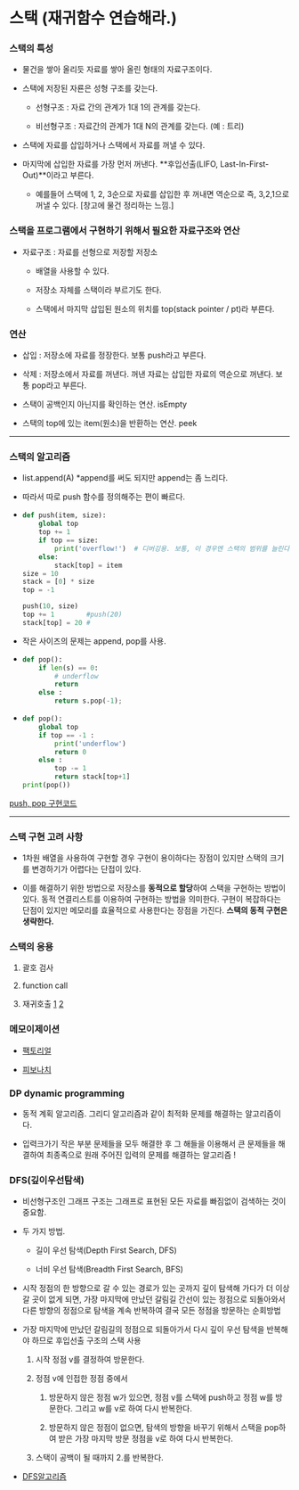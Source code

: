 # 스택    (재귀함수 연습해라.)

### 스택의 특성

- 물건을 쌓아 올리듯 자료를 쌓아 올린 형태의 자료구조이다.

- 스택에 저장된 자룐은 성형 구조를 갖는다.
  
  - 선형구조 : 자료 간의 관계가 1대 1의 관계를 갖는다.
  
  - 비선형구조 : 자료간의 관계가 1대 N의 관계를 갖는다. (예 : 트리)

- 스택에 자료를 삽입하거나 스택에서 자료를 꺼낼 수 있다.

- 마지막에 삽입한 자료를 가장 먼저 꺼낸다. **후입선출(LIFO, Last-In-First-Out)**이라고 부른다.
  
  - 예를들어 스택에 1, 2, 3순으로 자료를 삽입한 후 꺼내면 역순으로 즉, 3,2,1으로 꺼낼 수 있다. [창고에 물건 정리하는 느낌.]

### 스택을 프로그램에서 구현하기 위해서 필요한 자료구조와 연산

- 자료구조 : 자료를 선형으로 저장할 저장소
  
  - 배열을 사용할 수 있다.
  
  - 저장소 자체를 스택이라 부르기도 한다.
  
  - 스택에서 마지막 삽입된 원소의 위치를 top(stack pointer / pt)라 부른다.

### 연산

- 삽입 :  저장소에 자료를 정장한다. 보통 push라고 부른다.

- 삭제 :  저장소에서 자료를 꺼낸다. 꺼낸 자료는 삽입한 자료의 역순으로 꺼낸다. 보통 pop라고 부른다.

- 스택이 공백인지 아닌지를 확인하는 연산. isEmpty

- 스택의 top에 있는 item(원소)을 반환하는 연산. peek

****

### 스택의 알고리즘

- list.append(A) *append를 써도 되지만 append는 좀 느리다.

- 따라서 따로 push 함수를 정의해주는 편이 빠르다.

- ```python
  def push(item, size):
      global top
      top += 1
      if top == size:
          print('overflow!')  # 디버깅용. 보통, 이 경우엔 스택의 범위를 늘린다.
      else:
          stack[top] = item
  size = 10
  stack = [0] * size
  top = -1
  
  push(10, size)
  top += 1        #push(20)
  stack[top] = 20 #
  ```

- 작은 사이즈의 문제는 append, pop를 사용.

- ```python
  def pop():
      if len(s) == 0:
          # underflow
          return
      else :
          return s.pop(-1);
  ```

- ```python
  def pop():
      global top
      if top == -1 :
          print('underflow')
          return 0
      else :
          top -= 1
          return stack[top+1]
  print(pop())
  ```

[push, pop 구현코드](./stack1_stack.py)

------

### 스택 구현 고려 사항

- 1차원 배열을 사용하여 구현할 경우 구현이 용이하다는 장점이 있지만 스택의 크기를 변경하기가 어렵다는 단접이 있다.

- 이를 해결하기 위한 방법으로 저장소를 **동적으로 할당**하여 스택을 구현하는 방법이 있다. 동적 연결리스트를 이용하여 구현하는 방법을 의미한다. 구현이 복잡하다는 단점이 있지만 메모리를 효율적으로 사용한다는 장점을 가진다. **스택의 동적 구현은 생략한다.**

### 스택의 응용

1. 괄호 검사

2. function call

3. 재귀호출          [1](./stack1_재귀1.py)            [2](./stack1_재귀2.py)

### 메모이제이션

- [팩토리얼](./facto.py)

- [피보나치](./fibo.py)



### DP dynamic programming

- 동적 계획 알고리즘. 그리디 알고리즘과 같이 최적화 문제를 해결하는 알고리즘이다.

- 입력크가기 작은 부분 문제들을 모두 해결한 후 그 해들을 이용해서 큰 문제들을 해결하여 최종족으로 원래 주어진 입력의 문제를 해결하는 알고리즘 !



### DFS(깊이우선탐색)

- 비선형구조인 그래프 구조는 그래프로 표현된 모든 자료를 빠짐없이 검색하는 것이 중요함.

- 두 가지 방법.
  
  - 길이 우선 탐색(Depth First Search, DFS)
  
  - 너비 우선 탐색(Breadth First Search, BFS)

- 시작 정점의 한 방향으로 갈 수 있는 경로가 있는 곳까지 깊이 탐색해 가다가 더 이상 갈 곳이 없게 되면, 가장 마지막에 만났던 갈림길 간선이 있는 정점으로 되돌아와서 다른 방향의 정점으로 탐색을 계속 반복하여 결국 모든 정점을 방문하는 순회방법

- 가장 마지막에 만났던 갈림길의 정점으로 되돌아가서 다시 깊이 우선 탐색을 반복해야 하므로 후입선출 구조의 스택 사용
  
  1. 시작 정점 v를 결정하여 방문한다.
  
  2. 정점 v에 인접한 정점 중에서
     
     1. 방문하지 않은 정점 w가 있으면, 정점 v를 스택에 push하고 정점 w를 방문한다. 그리고 w를 v로 하여 다시 반복한다.
     
     2. 방문하지 않은 정점이 없으면, 탐색의 방향을 바꾸기 위해서 스택을 pop하여 받은 가장 마지막 방문 정점을 v로 하여 다시 반복한다.
  
  3. 스택이 공백이 될 때까지 2.를 반복한다.

- [DFS알고리즘]()
